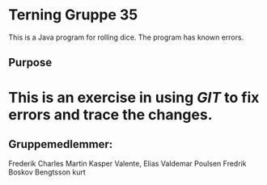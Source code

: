 # Terning Gruppe 35
This is a Java program for rolling dice.
The program has known errors. 

## Purpose
This is an exercise in using _GIT_ to fix errors and trace the changes.
=======
## Gruppemedlemmer:
Frederik Charles Martin
Kasper Valente,
Elias Valdemar Poulsen
Fredrik Boskov Bengtsson
kurt